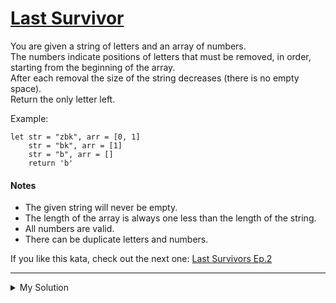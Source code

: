 # [Last Survivor](https://www.codewars.com/kata/609eee71109f860006c377d1)

You are given a string of letters and an array of numbers.  
The numbers indicate positions of letters that must be removed, in order, starting from the beginning of the array.  
After each removal the size of the string decreases (there is no empty space).  
Return the only letter left.

Example:

    let str = "zbk", arr = [0, 1]
        str = "bk", arr = [1]
        str = "b", arr = []
        return 'b'

#### Notes

- The given string will never be empty.
- The length of the array is always one less than the length of the string.
- All numbers are valid.
- There can be duplicate letters and numbers.

If you like this kata, check out the next
one: [Last Survivors Ep.2](https://www.codewars.com/kata/60a1aac7d5a5fc0046c89651)

---

<details><summary>My Solution</summary>

```js
function lastSurvivor(letters, coords) {
  let lettersArray = letters.split("");

  for (let i = 0; i < coords.length; i++) {
    const idx = coords[i];
    lettersArray.splice(coords[i], 1);
  }

  return lettersArray.join("");
}
```

</details>
